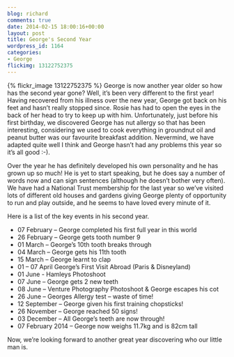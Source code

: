 ```yaml
---
blog: richard
comments: true
date: 2014-02-15 18:00:16+00:00
layout: post
title: George's Second Year
wordpress_id: 1164
categories:
- George
flickimg: 13122752375
---
```


{% flickr_image 13122752375 %}
George is now another year older so how has the second year gone?
Well, it’s been very different to the first year! Having recovered from his illness over the new year, George got back
on his feet and hasn’t really stopped since. Rosie has had to open the eyes in the back of her head to try to keep up
with him. Unfortunately, just before his first birthday, we discovered George has nut allergy so that has been
interesting, considering we used to cook everything in groundnut oil and peanut butter was our favourite breakfast
addition. Nevermind, we have adapted quite well I think and George hasn’t had any problems this year so it’s all good
:-).

Over the year he has definitely developed his own personality and he has grown up so much! He is yet to start speaking,
but he does say a number of words now and can sign sentences (although he doesn’t bother very often). We have had a
National Trust membership for the last year so we’ve visited lots of different old houses and gardens giving George
plenty of opportunity to run and play outside, and he seems to have loved every minute of it.

Here is a list of the key events in his second year.

* 07 February – George completed his first full year in this world
* 26 February – George gets tooth number 9
* 01 March – George’s 10th tooth breaks through
* 04 March – George gets his 11th tooth
* 15 March – George learnt to clap
* 01 – 07 April George’s First Visit Abroad (Paris & Disneyland)
* 01 June - Hamleys Photoshoot
* 07 June – George gets 2 new teeth
* 08 June – Venture Photography Photoshoot & George escapes his cot
* 26 June – Georges Allergy test – waste of time!
* 12 September – George given his first training chopsticks!
* 26 November – George reached 50 signs!
* 03 December – All George’s teeth are now through!
* 07 February 2014 – George now weighs 11.7kg and is  82cm tall

Now, we’re looking forward to another great year discovering who our little man is.


